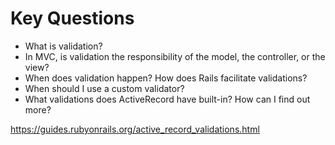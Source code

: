 # Key Questions
* What is validation?
* In MVC, is validation the responsibility of the model, the controller, or the view?
* When does validation happen? How does Rails facilitate validations?
* When should I use a custom validator?
* What validations does ActiveRecord have built-in? How can I find out more?


https://guides.rubyonrails.org/active_record_validations.html
